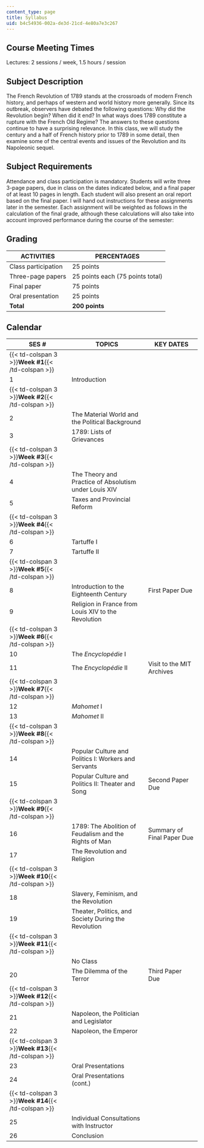 ```yaml
---
content_type: page
title: Syllabus
uid: b4c54936-002a-de3d-21cd-4e80a7e3c267
---
```


Course Meeting Times
--------------------

Lectures: 2 sessions / week, 1.5 hours / session

Subject Description
-------------------

The French Revolution of 1789 stands at the crossroads of modern French history, and perhaps of western and world history more generally. Since its outbreak, observers have debated the following questions: Why did the Revolution begin? When did it end? In what ways does 1789 constitute a rupture with the French Old Regime? The answers to these questions continue to have a surprising relevance. In this class, we will study the century and a half of French history prior to 1789 in some detail, then examine some of the central events and issues of the Revolution and its Napoleonic sequel.

Subject Requirements
--------------------

Attendance and class participation is mandatory. Students will write three 3-page papers, due in class on the dates indicated below, and a final paper of at least 10 pages in length. Each student will also present an oral report based on the final paper. I will hand out instructions for these assignments later in the semester. Each assignment will be weighted as follows in the calculation of the final grade, although these calculations will also take into account improved performance during the course of the semester:

Grading
-------

| ACTIVITIES | PERCENTAGES |
| --- | --- |
| Class participation | 25 points |
| Three-page papers | 25 points each (75 points total) |
| Final paper | 75 points |
| Oral presentation | 25 points |
| **Total** | **200 points** 

Calendar
--------

| SES # | TOPICS | KEY DATES |
| --- | --- | --- |
| {{< td-colspan 3 >}}**Week #1**{{< /td-colspan >}} |||
| 1 | Introduction | &nbsp; |
| {{< td-colspan 3 >}}**Week #2**{{< /td-colspan >}} |||
| 2 | The Material World and the Political Background | &nbsp; |
| 3 | 1789: Lists of Grievances | &nbsp; |
| {{< td-colspan 3 >}}**Week #3**{{< /td-colspan >}} |||
| 4 | The Theory and Practice of Absolutism under Louis XIV | &nbsp; |
| 5 | Taxes and Provincial Reform | &nbsp; |
| {{< td-colspan 3 >}}**Week #4**{{< /td-colspan >}} |||
| 6 | Tartuffe I | &nbsp; |
| 7 | Tartuffe II | &nbsp; |
| {{< td-colspan 3 >}}**Week #5**{{< /td-colspan >}} |||
| 8 | Introduction to the Eighteenth Century | First Paper Due |
| 9 | Religion in France from Louis XIV to the Revolution | &nbsp; |
| {{< td-colspan 3 >}}**Week #6**{{< /td-colspan >}} |||
| 10 | The _Encyclopédie_ I | &nbsp; |
| 11 | The _Encyclopédie_ II | Visit to the MIT Archives |
| {{< td-colspan 3 >}}**Week #7**{{< /td-colspan >}} |||
| 12 | _Mahomet_ I | &nbsp; |
| 13 | _Mahomet_ II | &nbsp; |
| {{< td-colspan 3 >}}**Week #8**{{< /td-colspan >}} |||
| 14 | Popular Culture and Politics I: Workers and Servants | &nbsp; |
| 15 | Popular Culture and Politics II: Theater and Song | Second Paper Due |
| {{< td-colspan 3 >}}**Week #9**{{< /td-colspan >}} |||
| 16 | 1789: The Abolition of Feudalism and the Rights of Man | Summary of Final Paper Due |
| 17 | The Revolution and Religion | &nbsp; |
| {{< td-colspan 3 >}}**Week #10**{{< /td-colspan >}} |||
| 18 | Slavery, Feminism, and the Revolution | &nbsp; |
| 19 | Theater, Politics, and Society During the Revolution | &nbsp; |
| {{< td-colspan 3 >}}**Week #11**{{< /td-colspan >}} |||
| &nbsp; | No Class | &nbsp; |
| 20 | The Dilemma of the Terror | Third Paper Due |
| {{< td-colspan 3 >}}**Week #12**{{< /td-colspan >}} |||
| 21 | Napoleon, the Politician and Legislator | &nbsp; |
| 22 | Napoleon, the Emperor | &nbsp; |
| {{< td-colspan 3 >}}**Week #13**{{< /td-colspan >}} |||
| 23 | Oral Presentations | &nbsp; |
| 24 | Oral Presentations (cont.) | &nbsp; |
| {{< td-colspan 3 >}}**Week #14**{{< /td-colspan >}} |||
| 25 | Individual Consultations with Instructor | &nbsp; |
| 26 | Conclusion |